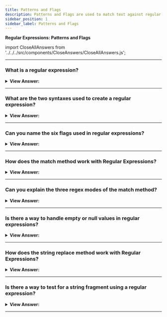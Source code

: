```yaml
---
title: Patterns and Flags
description: Patterns and Flags are used to match text against regular expressions. They are used to match text against regular expressions.
sidebar_position: 1
sidebar_label: Patterns and Flags
---
```


**Regular Expressions: Patterns and Flags**

import CloseAllAnswers from '../../../src/components/CloseAnswers/CloseAllAnswers.js';

<CloseAllAnswers />

---

### What is a regular expression?

<details>
  <summary><strong>View Answer:</strong></summary>
  <div>
  <div><strong>Interview Response:</strong> Regular expressions are patterns with optional flags that allow powerful text search and replacement. They are available in JavaScript via the RegExp object, and we can embed them into string functions and string methods combined with regular expressions.
    </div>
  </div>
</details>

---

### What are the two syntaxes used to create a regular expression?

<details>
  <summary><strong>View Answer:</strong></summary>
  <div>
  <div><strong>Interview Response:</strong> We can use two syntaxes when creating a regular expression object, including the long and short syntaxes. The extended syntax uses the RegExp object with optional flags, and the short syntax uses forward slashes with optional flags. Slashes /.../ tell JavaScript that we are creating a regular expression, and they play the same role as quotes for strings. In both cases, regexp becomes an instance of the built-in RegExp class.
    </div><br />
  <div><strong className="codeExample">Code Example:</strong><br /><br />

  <div></div>

```js
// Long Syntax
regexp = new RegExp('pattern', 'flags');

// Short Syntax
regexp = /pattern/; // no flags
regexp = /pattern/gim; // with flags g,i and m (to be covered soon)
```

  </div>
  </div>
</details>

---

### Can you name the six flags used in regular expressions?

<details>
  <summary><strong>View Answer:</strong></summary>
  <div>
  <div><strong>Interview Response:</strong> Regular expressions may have flags that affect the search. There are only 6 of them in JavaScript, including the i, g, m, s, u, and y regular expression flags:<br /><br />
  <strong>Flag Descriptions:</strong><br />
  <ul>
    <li>With the <strong>i</strong> flag the search is set to case insensitive.</li>
    <li>The <strong>g</strong> flag the search is set to global and looks for all matches, without it only the first search match is returned.</li>
    <li>The <strong>m</strong> flag represents a query in multiline mode.</li>
    <li>The <strong>s</strong> flag enables dot all mode allows a dot to match the newline character.</li>
    <li>The <strong>u</strong> enables full Unicode support, the flag enables correct processing of surrogate pairs.</li>
    <li>Sticky flag <strong>y</strong> sets the stick mode that allows search for the exact position of the text.</li>
  </ul>
</div>
  </div>
</details>

---

### How does the match method work with Regular Expressions?

<details>
  <summary><strong>View Answer:</strong></summary>
  <div>
  <div><strong>Interview Response:</strong> The method myString.match(regexp) finds all matches of regexp in the string myString.
    </div><br />
  <div><strong className="codeExample">Code Example:</strong><br /><br />

  <div></div>

```js
let myString = 'We will, we will rock you';

alert(myString.match(/we/gi)); // We,we (an array of 2 substrings that match)
```

  </div>
  </div>
</details>

---

### Can you explain the three regex modes of the match method?

<details>
  <summary><strong>View Answer:</strong></summary>
  <div>
  <div><strong>Interview Response:</strong> The match method has three working regex modes. First, if a regular expression has flag g, it returns an array of all matches. Second, if there is no such flag, it returns only the first match in the form of an array, with the whole match at index 0 and some additional details in properties. The array may have other indexes besides 0 if a part of the regular expression gets enclosed in parentheses. And finally, if there are no matches, null is returned (it does not matter if there’s flag g or not). This behavior is an essential nuance. If there are no matches, we do not receive an empty array but instead receive null. Forgetting about that may lead to errors, e.g.
    </div><br />
  <div><strong className="codeExample">Code Example:</strong><br /><br />

  <div></div>

```js
// First Mode: Example
let myString = 'We will, we will rock you';

alert(myString.match(/we/gi)); // We,we (an array of 2 substrings that match)

// Second Mode: Example
let str = 'We will, we will rock you';

let result = str.match(/we/i); // without flag g

alert(result[0]); // We (1st match)
alert(result.length); // 1

// Details:
alert(result.index); // 0 (position of the match)
alert(result.input); // We will, we will rock you (source string)

// Third Mode: Example
let matches = 'JavaScript'.match(/HTML/) || [];

if (!matches.length) {
  alert('No matches'); // now it works
}
```

  </div>
  </div>
</details>

---

### Is there a way to handle empty or null values in regular expressions?

<details>
  <summary><strong>View Answer:</strong></summary>
  <div>
  <div><strong>Interview Response:</strong> Yes, when the result contains an empty or null value. We should subscribe to the match method by adding an empty array. If the length is empty or null, we should do a condition check and return a value.
    </div><br />
  <div><strong className="codeExample">Code Example:</strong><br /><br />

  <div></div>

```js
// Wrong Approach
let matches = 'JavaScript'.match(/HTML/); // = null

if (!matches.length) {
  // Error: Cannot read property 'length' of null
  alert('Error in the line above');
}

// Correct Approach
let matches = 'JavaScript'.match(/HTML/) || [];

if (!matches.length) {
  alert('No matches'); // now it works
}
```

  </div>
  </div>
</details>

---

### How does the string replace method work with Regular Expressions?

<details>
  <summary><strong>View Answer:</strong></summary>
  <div>
  <div><strong>Interview Response:</strong> The method str.replace(regexp, replacement) replaces regexp matches in string str with replacement (all matches if flag g is present; otherwise, only the first one). The replacement string is the second parameter. We can utilize specific character combinations in it to insert match pieces.
    </div><br />
  <div><strong className="codeExample">Code Example:</strong><br /><br />

  <div></div>

```js
// no flag g
alert('We will, we will'.replace(/we/i, 'I')); // I will, we will

// with flag g
alert('We will, we will'.replace(/we/gi, 'I')); // I will, I will
```

  </div><br />
  <div><strong className="codeExample">Code Example:</strong> An example with $& symbol<br /><br />

  <div></div>

```js
alert('I love HTML'.replace(/HTML/, '$& and JavaScript'));
// returns - I love HTML and JavaScript
```

  </div>
  </div>
</details>

---

### Is there a way to test for a string fragment using a regular expression?

<details>
  <summary><strong>View Answer:</strong></summary>
  <div>
  <div><strong>Interview Response:</strong> Basically, we should use the method regexp.test(str), which looks for at least one match, if found, returns true, otherwise false.
    </div><br />
  <div><strong className="codeExample">Code Example:</strong><br /><br />

  <div></div>

```js
let str = 'I love JavaScript';
let regexp = /LOVE/i;

alert(regexp.test(str)); // true
```

  </div>
  </div>
</details>

---
